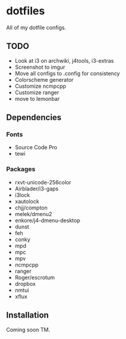 dotfiles
========

All of my dotfile configs.

## TODO

- Look at i3 on archwiki, j4tools, i3-extras
- Screenshot to imgur
- Move all configs to .config for consistency
- Colorscheme generator
- Customize ncmpcpp
- Customize ranger
- move to lemonbar

## Dependencies

### Fonts
- Source Code Pro
- tewi

### Packages
- rxvt-unicode-256color
- Airblader/i3-gaps
- i3lock
- xautolock
- chjj/compton
- melek/dmenu2
- enkore/j4-dmenu-desktop
- dunst
- feh
- conky
- mpd
- mpc
- mpv
- ncmpcpp
- ranger
- Roger/escrotum
- dropbox
- nmtui
- xflux

## Installation

Coming soon TM.

